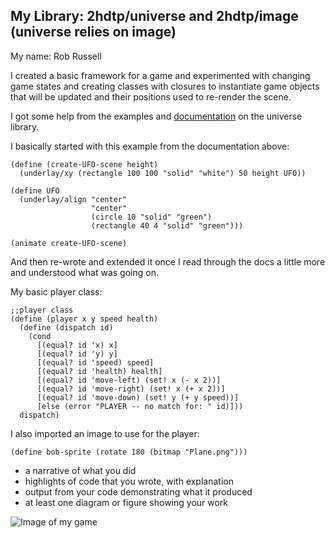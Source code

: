 ## My Library: 2hdtp/universe and 2hdtp/image (universe relies on image)
My name: Rob Russell

I created a basic framework for a game and experimented with changing game states and creating classes with closures to instantiate game objects that will be updated and their positions used to re-render the scene.

I got some help from the examples and [documentation](https://docs.racket-lang.org/teachpack/2htdpuniverse.html?q=Universe) on the universe library.

I basically started with this example from the documentation above:
```racket
(define (create-UFO-scene height)
  (underlay/xy (rectangle 100 100 "solid" "white") 50 height UFO))
 
(define UFO
  (underlay/align "center"
                  "center"
                  (circle 10 "solid" "green")
                  (rectangle 40 4 "solid" "green")))
 
(animate create-UFO-scene)
```
And then re-wrote and extended it once I read through the docs a little more and understood what was going on.


My basic player class:
```racket
;;player class
(define (player x y speed health)
  (define (dispatch id)
    (cond
      [(equal? id 'x) x]
      [(equal? id 'y) y]
      [(equal? id 'speed) speed]
      [(equal? id 'health) health]
      [(equal? id 'move-left) (set! x (- x 2))]
      [(equal? id 'move-right) (set! x (+ x 2))]
      [(equal? id 'move-down) (set! y (+ y speed))]
      [else (error "PLAYER -- no match for: " id)]))
  dispatch)
```

I also imported an image to use for the player:
```racket
(define bob-sprite (rotate 180 (bitmap "Plane.png")))
```


* a narrative of what you did
* highlights of code that you wrote, with explanation
* output from your code demonstrating what it produced
* at least one diagram or figure showing your work

![Image of my game](http://robdoesweb.com/images/OPL/screenie.jpg)

